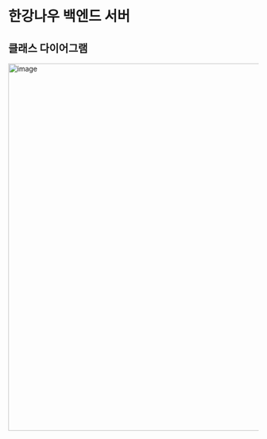# 한강나우 백엔드 서버

## 클래스 다이어그램
<img width="739" alt="image" src="https://user-images.githubusercontent.com/59243761/174078323-72ba3b97-2ee1-4567-b497-b8cab0d7fd26.png">
